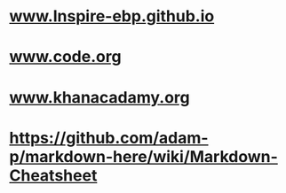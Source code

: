 # www.Inspire-ebp.github.io
# www.code.org
# www.khanacadamy.org
# https://github.com/adam-p/markdown-here/wiki/Markdown-Cheatsheet
